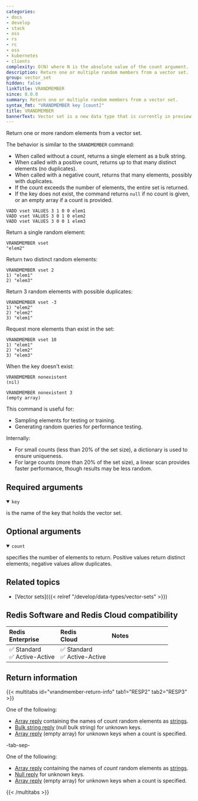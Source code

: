 ```yaml
---
categories:
- docs
- develop
- stack
- oss
- rs
- rc
- oss
- kubernetes
- clients
complexity: O(N) where N is the absolute value of the count argument.
description: Return one or multiple random members from a vector set.
group: vector_set
hidden: false
linkTitle: VRANDMEMBER
since: 8.0.0
summary: Return one or multiple random members from a vector set.
syntax_fmt: "VRANDMEMBER key [count]"
title: VRANDMEMBER
bannerText: Vector set is a new data type that is currently in preview and may be subject to change.
---
```


Return one or more random elements from a vector set.

The behavior is similar to the `SRANDMEMBER` command:

- When called without a count, returns a single element as a bulk string.
- When called with a positive count, returns up to that many distinct elements (no duplicates).
- When called with a negative count, returns that many elements, possibly with duplicates.
- If the count exceeds the number of elements, the entire set is returned.
- If the key does not exist, the command returns `null` if no count is given, or an empty array if a count is provided.

```shell
VADD vset VALUES 3 1 0 0 elem1
VADD vset VALUES 3 0 1 0 elem2
VADD vset VALUES 3 0 0 1 elem3
```

Return a single random element:

```shell
VRANDMEMBER vset
"elem2"
```

Return two distinct random elements:

```shell
VRANDMEMBER vset 2
1) "elem1"
2) "elem3"
```

Return 3 random elements with possible duplicates:

```shell
VRANDMEMBER vset -3
1) "elem2"
2) "elem2"
3) "elem1"
```

Request more elements than exist in the set:

```shell
VRANDMEMBER vset 10
1) "elem1"
2) "elem2"
3) "elem3"
```

When the key doesn't exist:

```shell
VRANDMEMBER nonexistent
(nil)
```

```shell
VRANDMEMBER nonexistent 3
(empty array)
```

This command is useful for:

- Sampling elements for testing or training.
- Generating random queries for performance testing.

Internally:

- For small counts (less than 20% of the set size), a dictionary is used to ensure uniqueness.
- For large counts (more than 20% of the set size), a linear scan provides faster performance, though results may be less random.

## Required arguments

<details open>
<summary><code>key</code></summary>

is the name of the key that holds the vector set.
</details>

## Optional arguments

<details open>
<summary><code>count</code></summary>

specifies the number of elements to return. Positive values return distinct elements; negative values allow duplicates.
</details>

## Related topics

- [Vector sets]({{< relref "/develop/data-types/vector-sets" >}})

## Redis Software and Redis Cloud compatibility

| Redis<br />Enterprise | Redis<br />Cloud | <span style="min-width: 9em; display: table-cell">Notes</span> |
|:----------------------|:-----------------|:------|
| <span title="Supported">&#x2705; Standard</span><br /><span title="Supported"><nobr>&#x2705; Active-Active</nobr></span> | <span title="Supported">&#x2705; Standard</span><br /><span title="Supported"><nobr>&#x2705; Active-Active</nobr></span> |  |

## Return information

{{< multitabs id="vrandmember-return-info" 
    tab1="RESP2" 
    tab2="RESP3" >}}

One of the following:
* [Array reply](../../develop/reference/protocol-spec#arrays) containing the names of count random elements as [strings](../../develop/reference/protocol-spec#simple-strings).
* [Bulk string reply](../../develop/reference/protocol-spec#bulk-strings) (null bulk string) for unknown keys.
* [Array reply](../../develop/reference/protocol-spec#arrays) (empty array) for unknown keys when a count is specified.

-tab-sep-

One of the following:
* [Array reply](../../develop/reference/protocol-spec#arrays) containing the names of *count* random elements as [strings](../../develop/reference/protocol-spec#simple-strings).
* [Null reply](../../develop/reference/protocol-spec#nulls) for unknown keys.
* [Array reply](../../develop/reference/protocol-spec#arrays) (empty array) for unknown keys when a count is specified.

{{< /multitabs >}}

